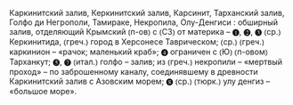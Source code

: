---
---

Каркинитский залив, Керкинитский залив, Карсинит, Тарханский залив, Голфо ди Негрополи, Тамираке, Некропила, Олу-Денгиси
: обширный залив, отделяющий Крымский ⦅п-ов⦆ с ⦅СЗ⦆ от материка – ❶, ❷, ❸ ⦅ср.⦆ Керкинитида, ⦅греч.⦆ город в Херсонесе Таврическом; ⦅ср.⦆ ⦅греч.⦆ каркинион – «рачок; маленький краб»; ❹ ограничен с ⦅Ю⦆ ⦅п-овом⦆ Тарханкут; ❺, ❼ ⦅итал.⦆ голфо – залив; из ⦅греч.⦆ некропили – «мертвый проход» – по заброшенному каналу, соединявшему в древности Каркинитский залив с Азовским морем; ❽ ⦅ср.⦆ ⦅тюрк.⦆ улу денгиз – «большое море».
